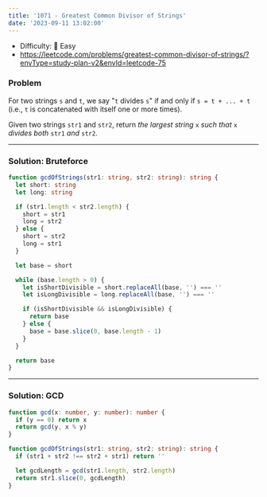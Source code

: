 ```yaml
---
title: '1071 - Greatest Common Divisor of Strings'
date: '2023-09-11 13:02:00'
---
```


- Difficulty: 🍰 Easy
- https://leetcode.com/problems/greatest-common-divisor-of-strings/?envType=study-plan-v2&envId=leetcode-75

### Problem

For two strings `s` and `t`, we say "`t` divides `s`" if and only if `s = t + ... + t` (i.e., `t` is concatenated with itself one or more times).

Given two strings `str1` and `str2`, return _the largest string_ `x` _such that_ `x` _divides both_ `str1` _and_ `str2`.

---

### Solution: Bruteforce

```ts
function gcdOfStrings(str1: string, str2: string): string {
  let short: string
  let long: string

  if (str1.length < str2.length) {
    short = str1
    long = str2
  } else {
    short = str2
    long = str1
  }

  let base = short

  while (base.length > 0) {
    let isShortDivisible = short.replaceAll(base, '') === ''
    let isLongDivisible = long.replaceAll(base, '') === ''

    if (isShortDivisible && isLongDivisible) {
      return base
    } else {
      base = base.slice(0, base.length - 1)
    }
  }

  return base
}
```

---

### Solution: GCD

```ts
function gcd(x: number, y: number): number {
  if (y == 0) return x
  return gcd(y, x % y)
}

function gcdOfStrings(str1: string, str2: string): string {
  if (str1 + str2 !== str2 + str1) return ''

  let gcdLength = gcd(str1.length, str2.length)
  return str1.slice(0, gcdLength)
}
```
